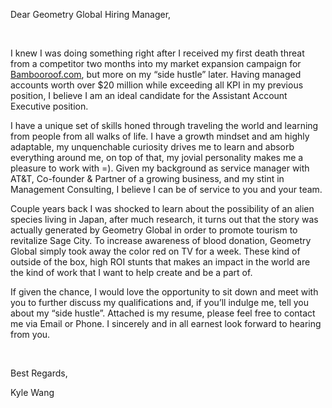 Dear Geometry Global Hiring Manager,

<br>

I knew I was doing something right after I received my first death threat from a competitor two months into my market expansion campaign for [Bambooroof.com](http://www.bambooroof.com), but more on my “side hustle” later.  Having managed accounts worth over $20 million while exceeding all KPI in my previous position, I believe I am an ideal candidate for the Assistant Account Executive position.

I have a unique set of skills honed through traveling the world and learning from people from all walks of life. I have a growth mindset and am highly adaptable, my unquenchable curiosity drives me to learn and absorb everything around me, on top of that, my jovial personality makes me a pleasure to work with =). Given my background as service manager with AT&T, Co-founder & Partner of a growing business, and my stint in Management Consulting, I believe I can be of service to you and your team.

Couple years back I was shocked to learn about the possibility of an alien species living in Japan, after much research, it turns out that the story was actually generated by Geometry Global in order to promote tourism to revitalize Sage City. To increase awareness of blood donation, Geometry Global simply took away the color red on TV for a week. These kind of outside of the box, high ROI stunts that makes an impact in the world are the kind of work that I want to help create and be a part of.   

If given the chance, I would love the opportunity to sit down and meet with you to further discuss my qualifications and, if you’ll indulge me, tell you about my “side hustle”. Attached is my resume, please feel free to contact me via Email or Phone.  I sincerely and in all earnest look forward to hearing from you.

<br>

Best Regards,

Kyle Wang
